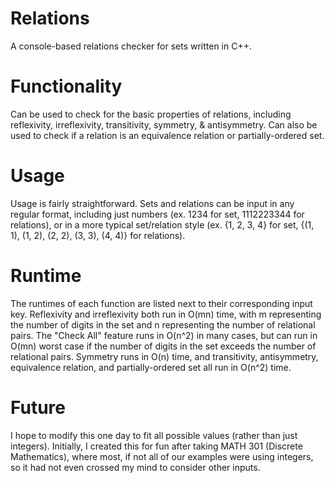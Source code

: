 # Relations
A console-based relations checker for sets written in C++. 

# Functionality
Can be used to check for the basic properties of relations, including reflexivity, irreflexivity, transitivity, symmetry, & antisymmetry. Can also be used to check if a relation is an equivalence relation or partially-ordered set. 

# Usage
Usage is fairly straightforward. Sets and relations can be input in any regular format, including just numbers (ex. 1234 for set, 1112223344 for relations), or in a more typical set/relation style (ex. {1, 2, 3, 4} for set, {(1, 1), (1, 2), (2, 2), (3, 3), (4, 4)} for relations).

# Runtime
The runtimes of each function are listed next to their corresponding input key. 
Reflexivity and irreflexivity both run in O(mn) time, with m representing the number of digits in the set and n representing the number of relational pairs. The "Check All" feature runs in O(n^2) in many cases, but can run in O(mn) worst case if the number of digits in the set exceeds the number of relational pairs. 
Symmetry runs in O(n) time, and transitivity, antisymmetry, equivalence relation, and partially-ordered set all run in O(n^2) time.

# Future
I hope to modify this one day to fit all possible values (rather than just integers). Initially, I created this for fun after taking MATH 301 (Discrete Mathematics), where most, if not all of our examples were using integers, so it had not even crossed my mind to consider other inputs. 

